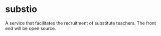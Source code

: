 # substio

A service that facilitates the recruitment of substitute teachers. The front end will be open source.
